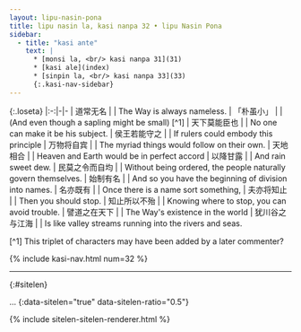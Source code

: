 ```yaml
---
layout: lipu-nasin-pona
title: lipu nasin la, kasi nanpa 32 • lipu Nasin Pona
sidebar:
  - title: "kasi ante"
    text: |
      * [monsi la, <br/> kasi nanpa 31](31)
      * [kasi ale](index)
      * [sinpin la, <br/> kasi nanpa 33](33)
      {:.kasi-nav-sidebar}
---
```


{:.loseta}
|:-:|-|-
| 道常无名       |  | The Way is always nameless.
| 「朴虽小」     |  | (And even though a sapling might be small) [^1]
| 天下莫能臣也   |  | No one can make it be his subject.
| 侯王若能守之   |  | If rulers could embody this principle
| 万物将自宾     |  | The myriad things would follow on their own.
| 天地相合       |  | Heaven and Earth would be in perfect accord
| 以降甘露       |  | And rain sweet dew.
| 民莫之令而自均 |  | Without being ordered, the people naturally govern themselves.
| 始制有名       |  | And so you have the beginning of division into names.
| 名亦既有       |  | Once there is a name sort something,
| 夫亦将知止     |  | Then you should stop.
| 知止所以不殆   |  | Knowing where to stop, you can avoid trouble.
| 譬道之在天下   |  | The Way's existence in the world
| 犹川谷之与江海 |  | Is like valley streams running into the rivers and seas.

[^1] This triplet of characters may have been added by a later commenter?

{% include kasi-nav.html num=32 %}

-------
{:#sitelen}

...
{:data-sitelen="true" data-sitelen-ratio="0.5"}

{% include sitelen-sitelen-renderer.html %}
